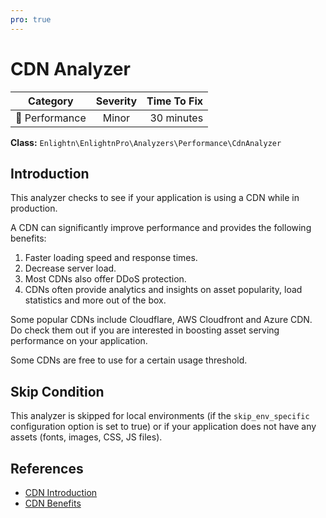 ```yaml
---
pro: true
---
```


# CDN Analyzer <Badge text="PRO" type="tip"/>

| Category       | Severity   | Time To Fix  |
| -------------  |:----------:| ------------:|
| :rocket: Performance | Minor | 30 minutes  |

**Class:** `Enlightn\EnlightnPro\Analyzers\Performance\CdnAnalyzer`

## Introduction

This analyzer checks to see if your application is using a CDN while in production.

A CDN can significantly improve performance and provides the following benefits:

1. Faster loading speed and response times.
2. Decrease server load.
3. Most CDNs also offer DDoS protection.
4. CDNs often provide analytics and insights on asset popularity, load statistics and more out of the box. 

Some popular CDNs include Cloudflare, AWS Cloudfront and Azure CDN. Do check them out if you are interested in boosting asset serving performance on your application. 

Some CDNs are free to use for a certain usage threshold.

## Skip Condition

This analyzer is skipped for local environments (if the `skip_env_specific` configuration option is set to true) or if your application does not have any assets (fonts, images, CSS, JS files).

## References

- [CDN Introduction](https://www.cloudflare.com/learning/cdn/what-is-a-cdn/)
- [CDN Benefits](https://www.keycdn.com/blog/why-use-a-cdn)
